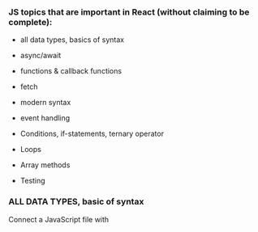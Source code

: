  ###  JS topics that are important in React (without claiming to be complete):
 
 
* all data types, basics of syntax


* async/await


* functions & callback functions


* fetch


* modern syntax


* event handling


* Conditions, if-statements, ternary operator


* Loops


* Array methods


* Testing


### ALL DATA TYPES, basic of syntax

Connect a JavaScript file with <script>
Log to the console
Select elements with querySelector
Add, remove and toggle CSS classes on click with addEventListener
 
 
```
 <script src="./index.js" defer></script>
```

````
const mainElement = document.querySelector('[data-js="main"]');
```
 
 better as:
 
````
// tag as identifier
const mainElement = document.querySelector("main");
// class as identifier -> .
const mainElement = document.querySelector(".main");
// id as identifier -> #
const mainElement = document.querySelector("#main");
````
 
###  ``` addEventListener ```
 
const button = document.querySelector('[data-js="button"]');
button.addEventListener("click", () => {
  console.log("Yeah");
});
 
 
###  ```.classList```` 
 
Add/remove & toggle classes: .classList.
 
````
 const main = document.querySelector('[data-js="main"]');
const button = document.querySelector('[data-js="button"]');

button.addEventListener("click", () => {
  main.classList.add("page--primary");
});
 
`````
 
 
<hr>
 

 ### Variable Declarations
 
 const, let and var
 
 Variable Naming: camelCase
 
type	represents
 
```string```	a sequence of characters: "abcd"
```number```	a number: 1234
```boolean```	a binary statement, can be true or false
```null```	represents "nothing", is typically set by developers
```undefined```	represents the state of "not existing". Anything not specified or not found in JavaScript defaults to the value undefined
```BigInt	uncommon```, used for integers larger than 9007199254740991
```Symbol	uncommon```, used for creating unique elements
 
 
Operators:
 
operator	effect
+	adds two numbers together.
-	subtracts two numbers
*	multiplies two numbers
/	divides two numbers
**	potentiates two numbers: 2 ** 4 → 16
%	The remainder or modulus. Gives you what remains after a whole number division: 8 % 3 → 2.
 
Assignment Operators

operator	effect
+=	Increases the value of the variable on the left about the value on the right: count += 6 → count is increased by 6
-=	Decreases the value of the variable on the left about the value on the right
*=	Multiplies the variable on the left with the value on the right
/=	Divides the variable on the left with the value on the right
++	Increments the value of a variable by one: count++ → count is increased by one
--	Decrements the value of a variable by one: count-- → count is decreased by one
 
Type Coersion
When you use an operator with a variable with an unfitting type, JavaScript will automatically convert (coerse) this variable into a fitting type
 
decimal system: the standard numbers, has 10 symbols "0" to "9".
binary system: only has 2 symbols "0" and "1". If you want to write a bigger number than 1, you add another digit: 2 → "10" in binary.
hexadecimal system: has 16 symbols "0" to "9" and "a" to "f". If you want to write a number bigger than 15 you add another digit: 12 → "c" in hexadecimal.
 
<hr>
 
### Truthy and Falsy Values

 
```truthy``` values:

non zero numbers: 1, 2, -3, etc.
non empty strings: "hello"
true
 
 
```falsy``` values:

0 / -0
null
false
undefined
empty string: ""
 
### Comparision Operators

Operator	Effect
A === B	strict equal: is true if both values are equal (including their type).
A !== B	strict not equal: is true if both values are not equal (including their type).
A > B	strictly greater than: is true if A is greater than B.
A < B	strictly less than: is true if A is less than B.
A >= B	greater than or equal: is true if A is greater than or equal B.
A <= B	less than or equal: is true if A is less than or equal B.
     
### Logical Operator

Operator	Effect
!A	not: flips a true value to false and vice versa.
A || B	or: is true if either A or B is true.
A && B	and: is true if both A and B is true.

     
### Control Flow: if / else
With an if statement we can control whether a part of our code is executed or not, based on a condition.The condition expression between the () brackets can be composed of logical or comparison operators as well. You can distinguish between more cases by chaining else if statements:
     
````
if (hour < 12) {
  console.log("Good Morning.");
} else if (hour < 18) {
  console.log("Good afternoon.");
} else if (hour === 24) {
  console.log("Good night.");
} else {
  console.log("Good evening.");
}
`````

### ternary operator
                   
````
condition ? expressionIfTrue : expressionIfFalse;
                     
const greetingText = time < 12 ? "Good morning." : "Good afternoon.";
 
moveElement(xPos > 300 ? 300 : xPos); // the element can't be moved further than 300.
 
````

if(undefined) → falsy, won't execute
if(null) → falsy, won't execute
if("") → falsy, won't execute, but might still be a useful variable
(e.g. when user clears an input field)
if(0) → falsy, won't execute, but might still be a useful variable
(e.g. when user wants to set the volume to 0)
if(" ") → truthy, will execute
if(-1) → truthy, will execute
 
---
 
### FUNCTIONS
 
You can define a function using a function declaration which consists of:

the function keyword
the function name
the function body (JavaScript statements / JavaScript code)
 
```
function greet() {
  console.log("Hi Friends!");
  console.log("Nice to be here.");
}
 
function printLetter(name) {
  console.log("Hi " + name + ", hope you are fine. Love, Johnny");
}

function printSum(first, second, third) {
  const sum = first + second + third;
  console.log("The sum of your numbers is: " + sum);
}
 
````
 
 
Function Calls
When functions are defined you can call them by writing their name, followed by parentheses ("round brackets"). If the functions consume parameters you can pass them as arguments in the brackets.
 
greet();
printLetter("Jordan");
printSum(3, 4, 5);
 
Scope
The scope defines where variables are visible and where they can be referenced. :

global scope: A variable is in the global scope when it is declared outside of any function, in a JavaScript file. Global variables are visible and can be accessed from anywhere in that JavaScript file after declaration.
function scope: Variables defined inside a function are not accessible from outside.
 
 
### return
 
Return Statements:  a function can also return a value back to the place where it was called. This is done via a return statement.Its value is returned by the function and can be stored when the function is called:

function add3Numbers(first, second, third) {
  const sum = first + second + third;
  return sum;
}

const firstSum = add3Numbers(1, 2, 3);
// the return value is stored in "firstSum", namely 6
 
A function can return only one expression value, but can have multiple return statements, in combination with if else statements.

### Early Return Statements
 
As soon as a return statement is reached in a function call, the function execution is ended. The following console.log() is therefore never reached:
 
function testFunction() {
 
  return "a returned string";

  console.log("I am never logged in the console.");

}
 

 

 
